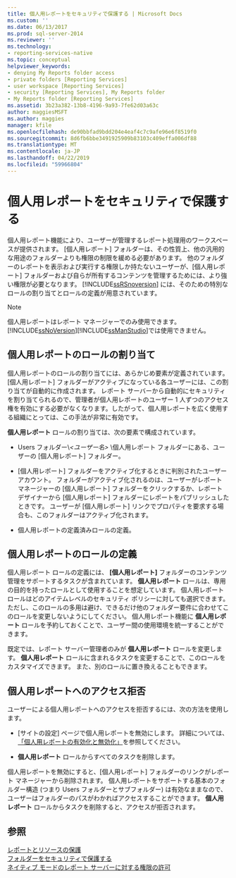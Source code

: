 ```yaml
---
title: 個人用レポートをセキュリティで保護する | Microsoft Docs
ms.custom: ''
ms.date: 06/13/2017
ms.prod: sql-server-2014
ms.reviewer: ''
ms.technology:
- reporting-services-native
ms.topic: conceptual
helpviewer_keywords:
- denying My Reports folder access
- private folders [Reporting Services]
- user workspace [Reporting Services]
- security [Reporting Services], My Reports folder
- My Reports folder [Reporting Services]
ms.assetid: 3b23a382-13b8-4196-9a93-7fe62d03a63c
author: maggiesMSFT
ms.author: maggies
manager: kfile
ms.openlocfilehash: de90bbfad9bdd204e4eaf4c7c9afe96e6f8519f0
ms.sourcegitcommit: 8d6fb6bbe3491925909b83103c409effa006df88
ms.translationtype: MT
ms.contentlocale: ja-JP
ms.lasthandoff: 04/22/2019
ms.locfileid: "59966804"
---
```

# <a name="secure-my-reports"></a>個人用レポートをセキュリティで保護する
  個人用レポート機能により、ユーザーが管理するレポート処理用のワークスペースが提供されます。 [個人用レポート] フォルダーは、その性質上、他の汎用的な用途のフォルダーよりも権限の制限を緩める必要があります。 他のフォルダーのレポートを表示および実行する権限しか持たないユーザーが、[個人用レポート] フォルダーおよび自らが所有するコンテンツを管理するためには、より強い権限が必要となります。 [!INCLUDE[ssRSnoversion](../../includes/ssrsnoversion-md.md)] には、そのための特別なロールの割り当てとロールの定義が用意されています。  
  
> [!NOTE]  
>  個人用レポートはレポート マネージャーでのみ使用できます。 [!INCLUDE[ssNoVersion](../../includes/ssnoversion-md.md)][!INCLUDE[ssManStudio](../../includes/ssmanstudio-md.md)]では使用できません。  
  
## <a name="role-assignment-for-my-reports"></a>個人用レポートのロールの割り当て  
 個人用レポートのロールの割り当てには、あらかじめ要素が定義されています。[個人用レポート] フォルダーがアクティブになっている各ユーザーには、この割り当てが自動的に作成されます。 レポート サーバーから自動的にセキュリティを割り当てられるので、管理者が個人用レポートのユーザー 1 人ずつのアクセス権を有効にする必要がなくなります。したがって、個人用レポートを広く使用する組織にとっては、この手法が非常に有効です。  
  
 **個人用レポート** ロールの割り当ては、次の要素で構成されています。  
  
-   Users フォルダー\\*\<ユーザー名>* \個人用レポート フォルダーにある、ユーザーの [個人用レポート] フォルダー。  
  
-   [個人用レポート] フォルダーをアクティブ化するときに判別されたユーザー アカウント。 フォルダーがアクティブ化されるのは、ユーザーがレポート マネージャーの [個人用レポート] フォルダーをクリックするか、レポート デザイナーから [個人用レポート] フォルダーにレポートをパブリッシュしたときです。 ユーザーが [個人用レポート] リンクでプロパティを要求する場合も、このフォルダーはアクティブ化されます。  
  
-   個人用レポートの定義済みロールの定義。  
  
## <a name="role-definition-for-my-reports"></a>個人用レポートのロールの定義  
 個人用レポート ロールの定義には、 **[個人用レポート]** フォルダーのコンテンツ管理をサポートするタスクが含まれています。 **個人用レポート** ロールは、専用の目的を持ったロールとして使用することを想定しています。 個人用レポート ロールはどのアイテムレベルのセキュリティ ポリシーに対しても選択できます。ただし、このロールの多用は避け、できるだけ他のフォルダー要件に合わせてこのロールを変更しないようにしてください。 個人用レポート機能に **個人用レポート** ロールを予約しておくことで、ユーザー間の使用環境を統一することができます。  
  
 既定では、レポート サーバー管理者のみが **個人用レポート** ロールを変更します。 **個人用レポート** ロールに含まれるタスクを変更することで、このロールをカスタマイズできます。 また、別のロールに置き換えることもできます。  
  
## <a name="denying-access-to-my-reports"></a>個人用レポートへのアクセス拒否  
 ユーザーによる個人用レポートへのアクセスを拒否するには、次の方法を使用します。  
  
-   [サイトの設定] ページで個人用レポートを無効にします。 詳細については、 [「個人用レポートの有効化と無効化」](../report-server/enable-and-disable-my-reports.md)を参照してください。  
  
-   **個人用レポート** ロールからすべてのタスクを削除します。  
  
 個人用レポートを無効にすると、[個人用レポート] フォルダーのリンクがレポート マネージャーから削除されます。 個人用レポートをサポートする基本のフォルダー構造 (つまり Users フォルダーとサブフォルダー) は有効なままなので、ユーザーはフォルダーのパスがわかればアクセスすることができます。 **個人用レポート** ロールからタスクを削除すると、アクセスが拒否されます。  
  
## <a name="see-also"></a>参照  
 [レポートとリソースの保護](secure-reports-and-resources.md)   
 [フォルダーをセキュリティで保護する](secure-folders.md)   
 [ネイティブ モードのレポート サーバーに対する権限の許可](granting-permissions-on-a-native-mode-report-server.md)  
  
  
